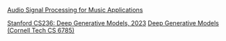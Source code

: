 [Audio Signal Processing for Music Applications](https://www.coursera.org/learn/audio-signal-processing/)

[Stanford CS236: Deep Generative Models, 2023][1]
[Deep Generative Models (Cornell Tech CS 6785)][2]

[1]: https://www.youtube.com/playlist?list=PLoROMvodv4rPOWA-omMM6STXaWW4FvJT8
[2]: https://www.youtube.com/playlist?list=PL2UML_KCiC0UPzjW9BjO-IW6dqliu9O4B

